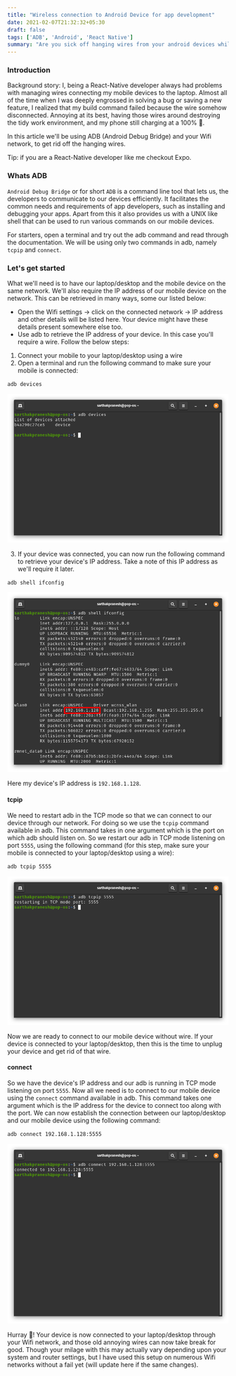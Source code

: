 ```yaml
---
title: "Wireless connection to Android Device for app development"
date: 2021-02-07T21:32:32+05:30
draft: false
tags: ['ADB', 'Android', 'React Native']
summary: "Are you sick off hanging wires from your android devices while you test your apps on them? This blog explains how you can use ADB (Android Debug Bridge) to get rid of those hanging wires while testing and developing your app."
---
```


### Introduction
Background story: I, being a React-Native developer always had problems with managing wires connecting my mobile devices to the laptop. Almost all of the time when I was deeply engrossed in solving a bug or saving a new feature, I realized that my build command failed because the wire somehow disconnected. Annoying at its best, having those wires around destroying the tidy work environment, and my phone still charging at a 100% 🙏.

In this article we'll be using ADB (Android Debug Bridge) and your Wifi network, to get rid off the hanging wires.

Tip: if you are a React-Native developer like me checkout Expo.


### Whats ADB
`Android Debug Bridge` or for short `ADB` is a command line tool that lets us, the developers to communicate to our devices efficiently. It facilitates the common needs and requirements of app developers, such as installing and debugging your apps. Apart from this it also provides us with a UNIX like shell that can be used to run various commands on our mobile devices.

For starters, open a terminal and try out the adb command and read through the documentation. We will be using only two commands in adb, namely `tcpip` and `connect`.

### Let's get started
What we'll need is to have our laptop/desktop and the mobile device on the same network. We'll also require the IP address of our mobile device on the network. This can be retrieved in many ways, some our listed below:

* Open the Wifi settings -> click on the connected network -> IP address and other details will be listed here. Your device might have these details present somewhere else too.
* Use adb to retrieve the IP address of your device. In this case you'll require a wire. Follow the below steps:

1. Connect your mobile to your laptop/desktop using a wire
2. Open a terminal and run the following command to make sure your mobile is connected:
```bash
adb devices
```

![Result for `adb devices`](./1.png)

3. If your device was connected, you can now run the following command to retrieve your device's IP address. Take a note of this IP address as we'll require it later.
```bash
adb shell ifconfig
```

![Result for `adb shell ifconfig`](./2.png)

Here my device's IP address is `192.168.1.128`.

#### tcpip
We need to restart adb in the TCP mode so that we can connect to our device through our network. For doing so we use the `tcpip` command available in adb. This command takes in one argument which is the port on which adb should listen on. So we restart our adb in TCP mode listening on port `5555`, using the following command (for this step, 
make sure your mobile is connected to your laptop/desktop using a wire):
```bash
adb tcpip 5555
```

![Results for `adb tcpip 5555`](./5.png)

Now we are ready to connect to our mobile device without wire. If your device is connected to your laptop/desktop, then this is the time to unplug your device and get rid of that wire.

#### connect
So we have the device's IP address and our adb is running in TCP mode listening on port `5555`. Now all we need is to connect to our mobile device using the `connect` command available in adb. This command takes one argument which is the IP address for the device to connect too along with the port. We can now establish the connection between our laptop/desktop and our mobile device using the following command:
```bash
adb connect 192.168.1.128:5555
```

![Result for `adb connect 192.168.1.128:5555`](./4.png)

Hurray 🍻! Your device is now connected to your laptop/desktop through your Wifi network, and those old annoying wires can now take break for good. Though your milage with this may actually vary depending upon your system and router settings, but I have used this setup on numerous Wifi networks without a fail yet (will update here if the same  changes). 

